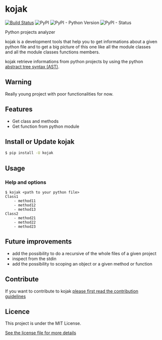 # kojak

[![Build Status](https://travis-ci.org/4383/kojak.svg?branch=devel)](https://travis-ci.org/4383/kojak)
![PyPI](https://img.shields.io/pypi/v/kojak.svg)
![PyPI - Python Version](https://img.shields.io/pypi/pyversions/kojak.svg)
![PyPI - Status](https://img.shields.io/pypi/status/kojak.svg)

Python projects analyzer

kojak is a development tools that help you to get informations
about a given python file and to get a big picture of this one
like all the module classes and all the module classes functions members.

kojak retrieve informations from python projects by using the python [abstract
tree syntax (AST)](https://docs.python.org/3/library/ast.html).

## Warning
Really young project with poor functionalities for now.

## Features
- Get class and methods
- Get function from python module

## Install or Update kojak

```sh
$ pip install -U kojak
```

## Usage

### Help and options

```shell
$ kojak <path to your python file>
Class1
    - method11
    - method12
    - method13
Class2
    - method21
    - method22
    - method23
```

## Future improvements
- add the possibility to do a recursive of the whole files of a given project
- inspect from the stdin
- add the possibility to scoping an object or a given method or function

## Contribute

If you want to contribute to kojak [please first read the contribution guidelines](CONTRIBUTING.md)

## Licence

This project is under the MIT License.

[See the license file for more details](LICENSE)
